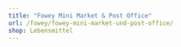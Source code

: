 ```yaml
---
title: "Fowey Mini Market & Post Office"
url: /fowey/fowey-mini-market-und-post-office/
shop: Lebensmittel
---
```

